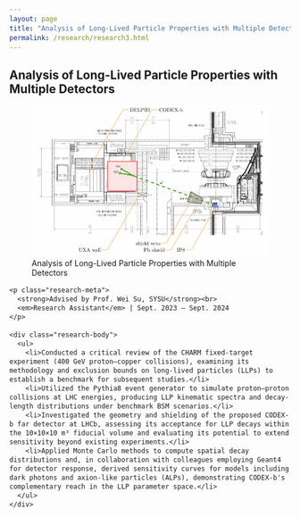 ```yaml
---
layout: page
title: "Analysis of Long-Lived Particle Properties with Multiple Detectors"
permalink: /research/research3.html
---
```


<section id="research-detail">
  <h2 class="page__title">Analysis of Long-Lived Particle Properties with Multiple Detectors</h2>
  <div class="content-card">
    <figure class="research-figure">
      <img src="/images/research3-cover.png" alt="LLP">
      <figcaption>Analysis of Long-Lived Particle Properties with Multiple Detectors</figcaption>
    </figure>

    <p class="research-meta">
      <strong>Advised by Prof. Wei Su, SYSU</strong><br>
      <em>Research Assistant</em> | Sept. 2023 – Sept. 2024
    </p>

    <div class="research-body">
      <ul>
        <li>Conducted a critical review of the CHARM fixed-target experiment (400 GeV proton–copper collisions), examining its methodology and exclusion bounds on long-lived particles (LLPs) to establish a benchmark for subsequent studies.</li>
        <li>Utilized the Pythia8 event generator to simulate proton–proton collisions at LHC energies, producing LLP kinematic spectra and decay-length distributions under benchmark BSM scenarios.</li>
        <li>Investigated the geometry and shielding of the proposed CODEX-b far detector at LHCb, assessing its acceptance for LLP decays within the 10×10×10 m³ fiducial volume and evaluating its potential to extend sensitivity beyond existing experiments.</li>
        <li>Applied Monte Carlo methods to compute spatial decay distributions and, in collaboration with colleagues employing Geant4 for detector response, derived sensitivity curves for models including dark photons and axion-like particles (ALPs), demonstrating CODEX-b's complementary reach in the LLP parameter space.</li>
      </ul>
    </div>
  </div>
</section>
